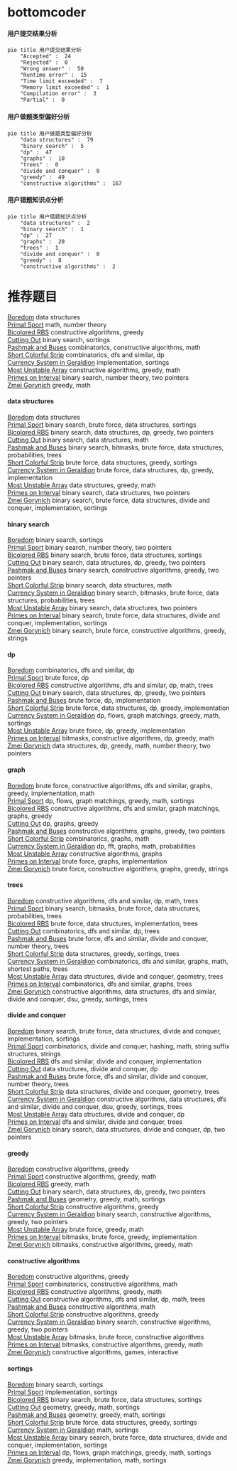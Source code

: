 # bottomcoder
<!-- tabs:start -->
#### **用户提交结果分析**

```mermaid
pie title 用户提交结果分析
    "Accepted" :  24
    "Rejected" :  0
    "Wrong answer" :  50
    "Runtime error" :  15
    "Time limit exceeded" :  7
    "Memory limit exceeded" :  1
    "Compilation error" :  3
    "Partial" :  0
```
#### **用户做题类型偏好分析**

```mermaid
pie title 用户做题类型偏好分析
    "data structures" :  79
    "binary search" :  5
    "dp" :  47
    "graphs" :  10
    "trees" :  0
    "divide and conquer" :  0
    "greedy" :  49
    "constructive algorithms" :  167
```
#### **用户错题知识点分析**

```mermaid
pie title 用户错题知识点分析
    "data structures" :  2
    "binary search" :  1
    "dp" :  27
    "graphs" :  20
    "trees" :  1
    "divide and conquer" :  0
    "greedy" :  8
    "constructive algorithms" :  2
```
<!-- tabs:end -->
# 推荐题目
[Boredom](http://codeforces.com/problemset/problem/853/C)		data structures		  
[Primal Sport](http://codeforces.com/problemset/problem/923/A)		math,
                        number theory		  
[Bicolored RBS](http://codeforces.com/problemset/problem/1167/D)		constructive algorithms,
                        greedy		  
[Cutting Out](http://codeforces.com/problemset/problem/1077/D)		binary search,
                        sortings		  
[Pashmak and Buses](http://codeforces.com/problemset/problem/459/C)		combinatorics,
                        constructive algorithms,
                        math		  
[Short Colorful Strip](http://codeforces.com/problemset/problem/1178/F1)		combinatorics,
                        dfs and similar,
                        dp		  
[Currency System in Geraldion](http://codeforces.com/problemset/problem/560/A)		implementation,
                        sortings		  
[Most Unstable Array](http://codeforces.com/problemset/problem/1353/A)		constructive algorithms,
                        greedy,
                        math		  
[Primes on Interval](http://codeforces.com/problemset/problem/237/C)		binary search,
                        number theory,
                        two pointers		  
[Zmei Gorynich](http://codeforces.com/problemset/problem/1217/B)		greedy,
                        math		  
<!-- tabs:start -->
#### **data structures**
[Boredom](http://codeforces.com/problemset/problem/853/C)		data structures		  
[Primal Sport](http://codeforces.com/problemset/problem/1198/B)		binary search,
                        brute force,
                        data structures,
                        sortings		  
[Bicolored RBS](http://codeforces.com/problemset/problem/1492/C)		binary search,
                        data structures,
                        dp,
                        greedy,
                        two pointers		  
[Cutting Out](http://codeforces.com/problemset/problem/1490/G)		binary search,
                        data structures,
                        math		  
[Pashmak and Buses](http://codeforces.com/problemset/problem/1479/D)		binary search,
                        bitmasks,
                        brute force,
                        data structures,
                        probabilities,
                        trees		  
[Short Colorful Strip](http://codeforces.com/problemset/problem/1497/A)		brute force,
                        data structures,
                        greedy,
                        sortings		  
[Currency System in Geraldion](http://codeforces.com/problemset/problem/1491/C)		brute force,
                        data structures,
                        dp,
                        greedy,
                        implementation		  
[Most Unstable Array](http://codeforces.com/problemset/problem/1492/B)		data structures,
                        greedy,
                        math		  
[Primes on Interval](http://codeforces.com/problemset/problem/1436/E)		binary search,
                        data structures,
                        two pointers		  
[Zmei Gorynich](http://codeforces.com/problemset/problem/1461/D)		binary search,
                        brute force,
                        data structures,
                        divide and conquer,
                        implementation,
                        sortings		  
#### **binary search**
[Boredom](http://codeforces.com/problemset/problem/1077/D)		binary search,
                        sortings		  
[Primal Sport](http://codeforces.com/problemset/problem/237/C)		binary search,
                        number theory,
                        two pointers		  
[Bicolored RBS](http://codeforces.com/problemset/problem/1198/B)		binary search,
                        brute force,
                        data structures,
                        sortings		  
[Cutting Out](http://codeforces.com/problemset/problem/1492/C)		binary search,
                        data structures,
                        dp,
                        greedy,
                        two pointers		  
[Pashmak and Buses](http://codeforces.com/problemset/problem/1463/D)		binary search,
                        constructive algorithms,
                        greedy,
                        two pointers		  
[Short Colorful Strip](http://codeforces.com/problemset/problem/1490/G)		binary search,
                        data structures,
                        math		  
[Currency System in Geraldion](http://codeforces.com/problemset/problem/1479/D)		binary search,
                        bitmasks,
                        brute force,
                        data structures,
                        probabilities,
                        trees		  
[Most Unstable Array](http://codeforces.com/problemset/problem/1436/E)		binary search,
                        data structures,
                        two pointers		  
[Primes on Interval](http://codeforces.com/problemset/problem/1461/D)		binary search,
                        brute force,
                        data structures,
                        divide and conquer,
                        implementation,
                        sortings		  
[Zmei Gorynich](http://codeforces.com/problemset/problem/1493/C)		binary search,
                        brute force,
                        constructive algorithms,
                        greedy,
                        strings		  
#### **dp**
[Boredom](http://codeforces.com/problemset/problem/1178/F1)		combinatorics,
                        dfs and similar,
                        dp		  
[Primal Sport](http://codeforces.com/problemset/problem/894/A)		brute force,
                        dp		  
[Bicolored RBS](http://codeforces.com/problemset/problem/1338/D)		constructive algorithms,
                        dfs and similar,
                        dp,
                        math,
                        trees		  
[Cutting Out](http://codeforces.com/problemset/problem/1492/C)		binary search,
                        data structures,
                        dp,
                        greedy,
                        two pointers		  
[Pashmak and Buses](https://codeforces.com/contest/1457/problem/C)		brute force,
                        dp,
                        implementation		  
[Short Colorful Strip](http://codeforces.com/problemset/problem/1491/C)		brute force,
                        data structures,
                        dp,
                        greedy,
                        implementation		  
[Currency System in Geraldion](http://codeforces.com/problemset/problem/1437/C)		dp,
                        flows,
                        graph matchings,
                        greedy,
                        math,
                        sortings		  
[Most Unstable Array](http://codeforces.com/problemset/problem/1499/B)		brute force,
                        dp,
                        greedy,
                        implementation		  
[Primes on Interval](http://codeforces.com/problemset/problem/1491/D)		bitmasks,
                        constructive algorithms,
                        dp,
                        greedy,
                        math		  
[Zmei Gorynich](http://codeforces.com/problemset/problem/1497/E1)		data structures,
                        dp,
                        greedy,
                        math,
                        number theory,
                        two pointers		  
#### **graph**
[Boredom](http://codeforces.com/problemset/problem/1487/C)		brute force,
                        constructive algorithms,
                        dfs and similar,
                        graphs,
                        greedy,
                        implementation,
                        math		  
[Primal Sport](http://codeforces.com/problemset/problem/1437/C)		dp,
                        flows,
                        graph matchings,
                        greedy,
                        math,
                        sortings		  
[Bicolored RBS](http://codeforces.com/problemset/problem/1470/D)		constructive algorithms,
                        dfs and similar,
                        graph matchings,
                        graphs,
                        greedy		  
[Cutting Out](http://codeforces.com/problemset/problem/1476/C)		dp,
                        graphs,
                        greedy		  
[Pashmak and Buses](http://codeforces.com/problemset/problem/1304/D)		constructive algorithms,
                        graphs,
                        greedy,
                        two pointers		  
[Short Colorful Strip](http://codeforces.com/problemset/problem/1475/C)		combinatorics,
                        graphs,
                        math		  
[Currency System in Geraldion](http://codeforces.com/problemset/problem/553/E)		dp,
                        fft,
                        graphs,
                        math,
                        probabilities		  
[Most Unstable Array](http://codeforces.com/problemset/problem/1495/C)		constructive algorithms,
                        graphs		  
[Primes on Interval](http://codeforces.com/problemset/problem/1510/K)		brute force,
                        graphs,
                        implementation		  
[Zmei Gorynich](http://codeforces.com/problemset/problem/1511/D)		brute force,
                        constructive algorithms,
                        graphs,
                        greedy,
                        strings		  
#### **trees**
[Boredom](http://codeforces.com/problemset/problem/1338/D)		constructive algorithms,
                        dfs and similar,
                        dp,
                        math,
                        trees		  
[Primal Sport](http://codeforces.com/problemset/problem/1479/D)		binary search,
                        bitmasks,
                        brute force,
                        data structures,
                        probabilities,
                        trees		  
[Bicolored RBS](http://codeforces.com/problemset/problem/1511/C)		brute force,
                        data structures,
                        implementation,
                        trees		  
[Cutting Out](http://codeforces.com/problemset/problem/1499/F)		combinatorics,
                        dfs and similar,
                        dp,
                        trees		  
[Pashmak and Buses](http://codeforces.com/problemset/problem/1491/E)		brute force,
                        dfs and similar,
                        divide and conquer,
                        number theory,
                        trees		  
[Short Colorful Strip](http://codeforces.com/problemset/problem/1466/D)		data structures,
                        greedy,
                        sortings,
                        trees		  
[Currency System in Geraldion](http://codeforces.com/problemset/problem/1495/D)		combinatorics,
                        dfs and similar,
                        graphs,
                        math,
                        shortest paths,
                        trees		  
[Most Unstable Array](http://codeforces.com/problemset/problem/1303/G)		data structures,
                        divide and conquer,
                        geometry,
                        trees		  
[Primes on Interval](http://codeforces.com/problemset/problem/1454/E)		combinatorics,
                        dfs and similar,
                        graphs,
                        trees		  
[Zmei Gorynich](http://codeforces.com/problemset/problem/1494/D)		constructive algorithms,
                        data structures,
                        dfs and similar,
                        divide and conquer,
                        dsu,
                        greedy,
                        sortings,
                        trees		  
#### **divide and conquer**
[Boredom](http://codeforces.com/problemset/problem/1461/D)		binary search,
                        brute force,
                        data structures,
                        divide and conquer,
                        implementation,
                        sortings		  
[Primal Sport](http://codeforces.com/problemset/problem/1466/G)		combinatorics,
                        divide and conquer,
                        hashing,
                        math,
                        string suffix structures,
                        strings		  
[Bicolored RBS](http://codeforces.com/problemset/problem/1490/D)		dfs and similar,
                        divide and conquer,
                        implementation		  
[Cutting Out](https://codeforces.com/contest/1483/problem/C)		data structures,
                        divide and conquer,
                        dp		  
[Pashmak and Buses](http://codeforces.com/problemset/problem/1491/E)		brute force,
                        dfs and similar,
                        divide and conquer,
                        number theory,
                        trees		  
[Short Colorful Strip](http://codeforces.com/problemset/problem/1303/G)		data structures,
                        divide and conquer,
                        geometry,
                        trees		  
[Currency System in Geraldion](http://codeforces.com/problemset/problem/1494/D)		constructive algorithms,
                        data structures,
                        dfs and similar,
                        divide and conquer,
                        dsu,
                        greedy,
                        sortings,
                        trees		  
[Most Unstable Array](http://codeforces.com/problemset/problem/1482/E)		data structures,
                        divide and conquer,
                        dp		  
[Primes on Interval](http://codeforces.com/problemset/problem/566/C)		dfs and similar,
                        divide and conquer,
                        trees		  
[Zmei Gorynich](http://codeforces.com/problemset/problem/1428/F)		binary search,
                        data structures,
                        divide and conquer,
                        dp,
                        two pointers		  
#### **greedy**
[Boredom](http://codeforces.com/problemset/problem/1167/D)		constructive algorithms,
                        greedy		  
[Primal Sport](http://codeforces.com/problemset/problem/1353/A)		constructive algorithms,
                        greedy,
                        math		  
[Bicolored RBS](http://codeforces.com/problemset/problem/1217/B)		greedy,
                        math		  
[Cutting Out](http://codeforces.com/problemset/problem/1492/C)		binary search,
                        data structures,
                        dp,
                        greedy,
                        two pointers		  
[Pashmak and Buses](https://codeforces.com/contest/1496/problem/C)		geometry,
                        greedy,
                        math,
                        sortings		  
[Short Colorful Strip](http://codeforces.com/problemset/problem/1493/A)		constructive algorithms,
                        greedy		  
[Currency System in Geraldion](http://codeforces.com/problemset/problem/1463/D)		binary search,
                        constructive algorithms,
                        greedy,
                        two pointers		  
[Most Unstable Array](http://codeforces.com/problemset/problem/1462/C)		brute force,
                        greedy,
                        math		  
[Primes on Interval](http://codeforces.com/problemset/problem/1494/B)		bitmasks,
                        brute force,
                        greedy,
                        implementation		  
[Zmei Gorynich](http://codeforces.com/problemset/problem/1492/D)		bitmasks,
                        constructive algorithms,
                        greedy,
                        math		  
#### **constructive algorithms**
[Boredom](http://codeforces.com/problemset/problem/1167/D)		constructive algorithms,
                        greedy		  
[Primal Sport](http://codeforces.com/problemset/problem/459/C)		combinatorics,
                        constructive algorithms,
                        math		  
[Bicolored RBS](http://codeforces.com/problemset/problem/1353/A)		constructive algorithms,
                        greedy,
                        math		  
[Cutting Out](http://codeforces.com/problemset/problem/1338/D)		constructive algorithms,
                        dfs and similar,
                        dp,
                        math,
                        trees		  
[Pashmak and Buses](http://codeforces.com/problemset/problem/1497/C2)		constructive algorithms,
                        math		  
[Short Colorful Strip](http://codeforces.com/problemset/problem/1493/A)		constructive algorithms,
                        greedy		  
[Currency System in Geraldion](http://codeforces.com/problemset/problem/1463/D)		binary search,
                        constructive algorithms,
                        greedy,
                        two pointers		  
[Most Unstable Array](https://codeforces.com/contest/1456/problem/B)		bitmasks,
                        brute force,
                        constructive algorithms		  
[Primes on Interval](http://codeforces.com/problemset/problem/1492/D)		bitmasks,
                        constructive algorithms,
                        greedy,
                        math		  
[Zmei Gorynich](https://codeforces.com/contest/1504/problem/D)		constructive algorithms,
                        games,
                        interactive		  
#### **sortings**
[Boredom](http://codeforces.com/problemset/problem/1077/D)		binary search,
                        sortings		  
[Primal Sport](http://codeforces.com/problemset/problem/560/A)		implementation,
                        sortings		  
[Bicolored RBS](http://codeforces.com/problemset/problem/1198/B)		binary search,
                        brute force,
                        data structures,
                        sortings		  
[Cutting Out](https://codeforces.com/contest/1496/problem/C)		geometry,
                        greedy,
                        math,
                        sortings		  
[Pashmak and Buses](http://codeforces.com/problemset/problem/1495/A)		geometry,
                        greedy,
                        math,
                        sortings		  
[Short Colorful Strip](http://codeforces.com/problemset/problem/1497/A)		brute force,
                        data structures,
                        greedy,
                        sortings		  
[Currency System in Geraldion](http://codeforces.com/problemset/problem/1427/A)		math,
                        sortings		  
[Most Unstable Array](http://codeforces.com/problemset/problem/1461/D)		binary search,
                        brute force,
                        data structures,
                        divide and conquer,
                        implementation,
                        sortings		  
[Primes on Interval](http://codeforces.com/problemset/problem/1437/C)		dp,
                        flows,
                        graph matchings,
                        greedy,
                        math,
                        sortings		  
[Zmei Gorynich](http://codeforces.com/problemset/problem/1473/A)		greedy,
                        implementation,
                        math,
                        sortings		  
<!-- tabs:end -->
